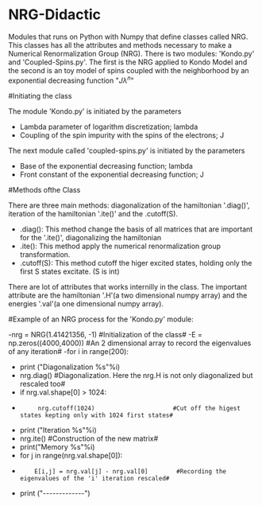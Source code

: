 # NRG-Didactic

Modules that runs on Python with Numpy that define classes called NRG. This classes has all the attributes and methods necessary to make a Numerical Renormalization Group (NRG). There is two modules: 'Kondo.py' and 'Coupled-Spins.py'. The first is the NRG applied to Kondo Model and the second is an toy model of spins coupled with the neighborhood by an exponential decreasing function "$J\lambda^ n$"

#Initiating the class

The module 'Kondo.py' is initiated by the parameters
- Lambda parameter of logarithm discretization; lambda
- Coupling of the spin impurity with the spins of the electrons; J

The next module called 'coupled-spins.py' is initiated by the parameters
- Base of the exponential decreasing function; lambda
- Front constant of the exponential decreasing function; J

#Methods ofthe Class 

There are three main methods: diagonalization of the hamiltonian '.diag()', iteration of the hamiltonian '.ite()' and the .cutoff(S).
- .diag(): This method change the basis of all matrices that are important for the '.ite()', diagonalizing the hamiltonian
- .ite(): This method apply the numerical renormalization group transformation.
- .cutoff(S): This method cutoff the higer excited states, holding only the first S states excitate. (S is int)

There are lot of attributes that works internilly in the class. The important attribute are the hamiltonian '.H'(a two dimensional numpy array) and the energies '.val'(a one dimensional numpy array).

#Example of an NRG process for the 'Kondo.py' module:

-nrg = NRG(1.41421356, -1)                       #Initialization of the class#
-E = np.zeros((4000,4000))                       #An 2 dimensional array to record the eigenvalues of any iteration#
-for i in range(200):
-    print ("Diagonalization %s"%i)
-    nrg.diag()                                  #Diagonalization. Here the nrg.H is not only diagonalized but rescaled too#
-    if nrg.val.shape[0] > 1024:
-          nrg.cutoff(1024)                      #Cut off the higest states kepting only with 1024 first states#
-    print ("Iteration %s"%i)
-    nrg.ite()                                   #Construction of the new matrix#
-    print("Memory %s"%i)
-    for j in range(nrg.val.shape[0]):
-	      E[i,j] = nrg.val[j] - nrg.val[0]        #Recording the eigenvalues of the 'i' iteration rescaled#
-    print ("-------------")




